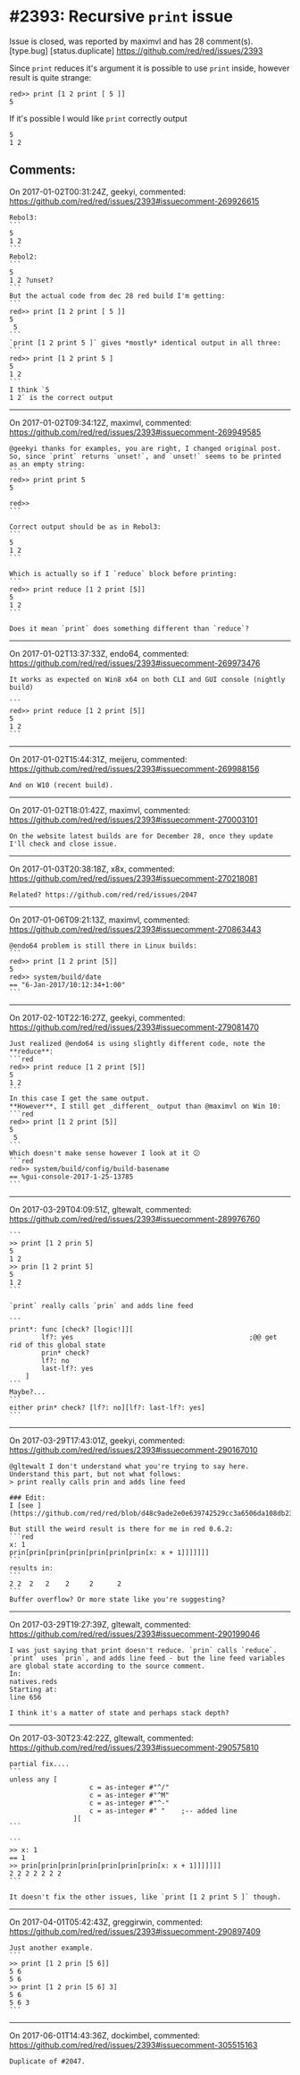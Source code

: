 
#2393: Recursive `print` issue
================================================================================
Issue is closed, was reported by maximvl and has 28 comment(s).
[type.bug] [status.duplicate]
<https://github.com/red/red/issues/2393>

Since `print` reduces it's argument it is possible to use `print` inside, however result is quite strange:
```
red>> print [1 2 print [ 5 ]]
5
```
If it's possible I would like `print` correctly output
```
5
1 2
```


Comments:
--------------------------------------------------------------------------------

On 2017-01-02T00:31:24Z, geekyi, commented:
<https://github.com/red/red/issues/2393#issuecomment-269926615>

    Rebol3:
    ```
    5
    1 2
    ```
    Rebol2:
    ```
    5
    1 2 ?unset?
    ```
    But the actual code from dec 28 red build I'm getting:
    ```
    red>> print [1 2 print [ 5 ]]
    5
     5
    ```
    `print [1 2 print 5 ]` gives *mostly* identical output in all three:
    ```
    red>> print [1 2 print 5 ]
    5
    1 2
    ```
    I think `5
    1 2` is the correct output

--------------------------------------------------------------------------------

On 2017-01-02T09:34:12Z, maximvl, commented:
<https://github.com/red/red/issues/2393#issuecomment-269949585>

    @geekyi thanks for examples, you are right, I changed original post.
    So, since `print` returns `unset!`, and `unset!` seems to be printed as an empty string:
    ```
    red>> print print 5
    5
    
    red>> 
    ```
    
    Correct output should be as in Rebol3:
    ```
    5
    1 2
    ```
    
    Which is actually so if I `reduce` block before printing:
    ```
    red>> print reduce [1 2 print [5]]
    5
    1 2
    ```
    
    Does it mean `print` does something different than `reduce`?

--------------------------------------------------------------------------------

On 2017-01-02T13:37:33Z, endo64, commented:
<https://github.com/red/red/issues/2393#issuecomment-269973476>

    It works as expected on Win8 x64 on both CLI and GUI console (nightly build)
    
    ```
    red>> print reduce [1 2 print [5]]
    5
    1 2
    ```

--------------------------------------------------------------------------------

On 2017-01-02T15:44:31Z, meijeru, commented:
<https://github.com/red/red/issues/2393#issuecomment-269988156>

    And on W10 (recent build).

--------------------------------------------------------------------------------

On 2017-01-02T18:01:42Z, maximvl, commented:
<https://github.com/red/red/issues/2393#issuecomment-270003101>

    On the website latest builds are for December 28, once they update I'll check and close issue.

--------------------------------------------------------------------------------

On 2017-01-03T20:38:18Z, x8x, commented:
<https://github.com/red/red/issues/2393#issuecomment-270218081>

    Related? https://github.com/red/red/issues/2047

--------------------------------------------------------------------------------

On 2017-01-06T09:21:13Z, maximvl, commented:
<https://github.com/red/red/issues/2393#issuecomment-270863443>

    @endo64 problem is still there in Linux builds:
    ```
    red>> print [1 2 print [5]]
    5
    red>> system/build/date
    == "6-Jan-2017/10:12:34+1:00"
    ```

--------------------------------------------------------------------------------

On 2017-02-10T22:16:27Z, geekyi, commented:
<https://github.com/red/red/issues/2393#issuecomment-279081470>

    Just realized @endo64 is using slightly different code, note the **reduce**:
    ```red
    red>> print reduce [1 2 print [5]]
    5
    1 2
    ```
    In this case I get the same output.
    **However**, I still get _different_ output than @maximvl on Win 10:
    ```red
    red>> print [1 2 print [5]]
    5
     5
    ```
    Which doesn't make sense however I look at it 😕 
    ```red
    red>> system/build/config/build-basename
    == %gui-console-2017-1-25-13785
    ```

--------------------------------------------------------------------------------

On 2017-03-29T04:09:51Z, gltewalt, commented:
<https://github.com/red/red/issues/2393#issuecomment-289976760>

    ```
    >> print [1 2 prin 5]
    5
    1 2
    >> prin [1 2 print 5]
    5
    1 2
    ```
    
    `print` really calls `prin` and adds line feed
    
    ```
    print*: func [check? [logic!]][
    		lf?: yes											;@@ get rid of this global state
    		prin* check?
    		lf?: no
    		last-lf?: yes
    	]
    ```
    Maybe?...
    ```
    either prin* check? [lf?: no][lf?: last-lf?: yes]
    ```

--------------------------------------------------------------------------------

On 2017-03-29T17:43:01Z, geekyi, commented:
<https://github.com/red/red/issues/2393#issuecomment-290167010>

    @gltewalt I don't understand what you're trying to say here.
    Understand this part, but not what follows:
    > print really calls prin and adds line feed
    
    ### Edit:
    I [see ](https://github.com/red/red/blob/d48c9ade2e0e639742529cc3a6506da108db2376/runtime/natives.reds#L657)
    
    But still the weird result is there for me in red 0.6.2:
    ```red
    x: 1
    prin[prin[prin[prin[prin[prin[prin[x: x + 1]]]]]]]
    ```
    results in:
    ```
    2 2  2   2    2     2      2
    ```
    Buffer overflow? Or more state like you're suggesting?

--------------------------------------------------------------------------------

On 2017-03-29T19:27:39Z, gltewalt, commented:
<https://github.com/red/red/issues/2393#issuecomment-290199046>

    I was just saying that print doesn't reduce. `prin` calls `reduce`.  `print` uses `prin`, and adds line feed - but the line feed variables are global state according to the source comment.
    In: 
    natives.reds 
    Starting at:
    line 656
    
    I think it's a matter of state and perhaps stack depth?           

--------------------------------------------------------------------------------

On 2017-03-30T23:42:22Z, gltewalt, commented:
<https://github.com/red/red/issues/2393#issuecomment-290575810>

    partial fix....
    ```
    unless any [
    					c = as-integer #"^/"
    					c = as-integer #"^M"
    					c = as-integer #"^-"
    					c = as-integer #" "    ;-- added line
    				][
    ```
    
    ```
    >> x: 1
    == 1
    >> prin[prin[prin[prin[prin[prin[prin[x: x + 1]]]]]]]
    2 2 2 2 2 2 2
    ```
    
    It doesn't fix the other issues, like `print [1 2 print 5 ]` though.

--------------------------------------------------------------------------------

On 2017-04-01T05:42:43Z, greggirwin, commented:
<https://github.com/red/red/issues/2393#issuecomment-290897409>

    Just another example.
    ```
    >> print [1 2 prin [5 6]]
    5 6
    5 6 
    >> print [1 2 prin [5 6] 3]
    5 6
    5 6 3
    ```

--------------------------------------------------------------------------------

On 2017-06-01T14:43:36Z, dockimbel, commented:
<https://github.com/red/red/issues/2393#issuecomment-305515163>

    Duplicate of #2047.

